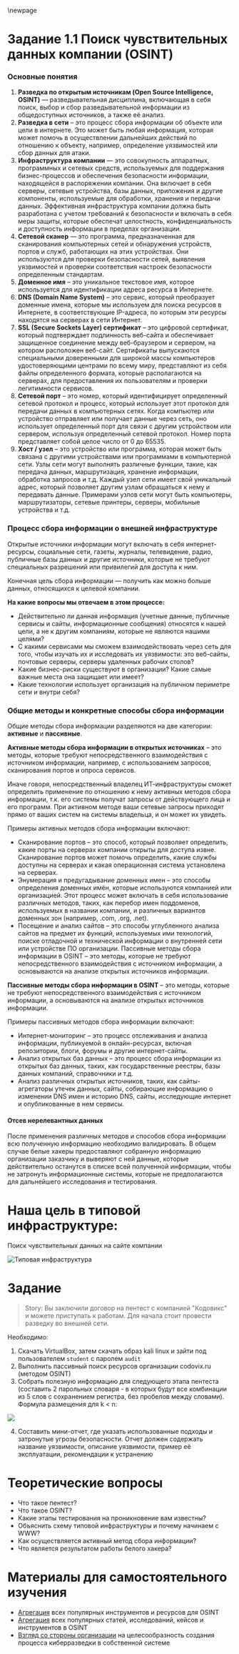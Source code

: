 \newpage

# Задание 1.1 Поиск чувствительных данных компании (OSINT)

### Основные понятия

1. **Разведка по открытым источникам (Open Source Intelligence, OSINT)** — разведывательная дисциплина, включающая в себя поиск, выбор и сбор разведывательной информации из общедоступных источников, а также её анализ.
2. **Разведка в сети** – это процесс сбора информации об объекте или цели в интернете. Это может быть любая информация, которая может помочь в осуществлении дальнейших действий по отношению к объекту, например, определение уязвимостей или сбор данных для атаки.
3. **Инфраструктура компании** — это совокупность аппаратных, программных и сетевых средств, используемых для поддержания бизнес-процессов и обеспечения безопасности информации, находящейся в распоряжении компании. Она включает в себя серверы, сетевые устройства, базы данных, приложения и другие компоненты, используемые для обработки, хранения и передачи данных. Эффективная инфраструктура компании должна быть разработана с учетом требований к безопасности и включать в себя меры защиты, которые обеспечат целостность, конфиденциальность и доступность информации в пределах организации.
4. **Сетевой сканер** — это программа, предназначенная для сканирования компьютерных сетей и обнаружения устройств, портов и служб, работающих на этих устройствах. Они используются для проверки безопасности сетей, выявления уязвимостей и проверки соответствия настроек безопасности определенным стандартам.
5. **Доменное имя** – это уникальное текстовое имя, которое используется для идентификации адреса ресурса в Интернете.
6. **DNS (Domain Name System)** – это сервис, который преобразует доменные имена, которые мы используем для поиска ресурсов в Интернете, в соответствующие IP-адреса, по которым эти ресурсы находятся на серверах в сети Интернет.
7. **SSL (Secure Sockets Layer) сертификат** – это цифровой сертификат, который подтверждает подлинность веб-сайта и обеспечивает защищенное соединение между веб-браузером и сервером, на котором расположен веб-сайт. Сертификаты выпускаются специальными доверенными для широкой массы компьютеров удостоверяющими центрами по всему миру, представляют из себя файлы определенного формата, которые располагаются на серверах, для предоставления их пользователям и проверки легитимности сервисов.
8. **Сетевой порт** – это номер, который идентифицирует определенный сетевой протокол и процесс, который использует этот протокол для передачи данных в компьютерных сетях. Когда компьютер или устройство отправляет или получает данные через сеть, оно использует определенный порт для связи с другим устройством или сервером, используя определенный сетевой протокол. Номер порта представляет собой целое число от 0 до 65535.
9. **Хост / узел** – это устройство или программа, которая может быть связана с другими устройствами или программами в компьютерной сети. Узлы сети могут выполнять различные функции, такие, как передача данных, маршрутизация, хранение информации, обработка запросов и т.д. Каждый узел сети имеет свой уникальный адрес, который позволяет другим узлам обращаться к нему и передавать данные. Примерами узлов сети могут быть компьютеры, маршрутизаторы, сетевые принтеры, серверы, мобильные устройства и т.д.

### Процесс сбора информации о внешней инфраструктуре

Открытые источники информации могут включать в себя интернет-ресурсы, социальные сети, газеты, журналы, телевидение, радио, публичные базы данных и другие источники, которые не требуют специальных разрешений или привилегий для доступа к ним.

Конечная цель сбора информации — получить как можно больше данных, относящихся к целевой компании.

**На какие вопросы мы отвечаем в этом процессе:**

- Действительно ли данная информация (учетные данные, публичные сервисы и сайты, информационные сообщения) относятся к нашей цели, а не к другим компаниям, которые не являются нашими целями?
- С какими сервисами мы сможем взаимодействовать через сеть для того, чтобы изучать их и исследовать их уязвимости: это веб-сайты, почтовые серверы, серверы удаленных рабочих столов?
- Какие бизнес-риски существуют в организации? Какие самые важные места она защищает или имеет?
- Какие технологии использует организация на публичном периметре сети и внутри себя?

### Общие методы и конкретные способы сбора информации

Общие методы сбора информации разделяются на две категории: **активные** и **пассивные**.

**Активные методы сбора информации в открытых источниках** – это методы, которые требуют непосредственного взаимодействия с источником информации, например, с использованием запросов, сканирования портов и опроса сервисов.

Иначе говоря, непосредственный владелец ИТ-инфраструктуры сможет определить применение по отношению к нему активных методов сбора информации, т.к. его системы получат запросы от действующего лица и его программ. При активном методе ваши сетевые запросы приходят прямо от ваших систем на системы владельца, и он может их увидеть.

Примеры активных методов сбора информации включают:
- Сканирование портов – это способ, который позволяет определить, какие порты на серверах компании открыты для доступа извне. Сканирование портов может помочь определить, какие службы доступны на серверах и какая операционная система установлена на серверах.
- Энумерация и предугадывание доменных имен – это способы определения доменных имён, которые используются компанией или организацией. Этот процесс может включать в себя использование различных методов, таких, как перебор имен поддоменов, используемых в названии компании, и различных вариантов доменных зон (например, .com, .org, .net).
- Посещение и анализ сайтов – это способы углубленного анализа сайтов на предмет их функций, используемых ими технологий, поиске отладочной и технической информации о внутренней сети или устройстве ПО организации.
Пассивные методы сбора информации в OSINT – это методы, которые не требуют непосредственного взаимодействия с источником информации, а основываются на анализе открытых источников информации.

**Пассивные методы сбора информации в OSINT** – это методы, которые не требуют непосредственного взаимодействия с источником информации, а основываются на анализе открытых источников информации.

Примеры пассивных методов сбора информации включают:
- Интернет-мониторинг – это процесс отслеживания и анализа информации, публикуемой в онлайн-ресурсах, включая репозитории, блоги, форумы и другие интернет-сайты.
- Анализ открытых баз данных – это процесс сбора информации из открытых баз данных, таких, как государственные реестры, базы данных компаний, справочники и т.д.
- Анализ различных открытых источников, таких, как сайты-агрегаторы утечек данных, сайты, собирающие информацию о изменении DNS имен и историю DNS, сайты, исследующие интернет и опубликованные в нем сервисы.

#### Отсев нерелевантных данных

После применения различных методов и способов сбора информации всю полученную информацию необходимо валидировать. В общем случае белые хакеры предоставляют собранную информацию организации заказчику и выверяют с ней данные, которые действительно останутся в списке всей полученной информации, чтобы не затронуть информационные системы, которые не предполагаются для дальнейшего исследования и тестирования.

# Наша цель в типовой инфраструктуре: 

Поиск чувствительных данных на сайте компании

![Типовая инфраструктура](1-1.png)

# Задание

> Story: Вы заключили договор на пентест с компанией "Кодовикс" и можете приступать к работам. Для начала стоит провести разведку во внешней сети. 

Необходимо:
1. Скачать VirtualBox, затем скачать образ kali linux и зайти под пользователем `student` с паролем `audit`
2. Выполнить пассивный поиск ресурсов организации codovix.ru (методом OSINT)
3. Собрать полезную информацию для следующего этапа пентеста (составить 2 парольных словаря - в которых будут все комбинации из 5 слов с сохранением регистра, без пробелов между словами). Формула размещения для k < n:

![](formula.jpg)

4. Составить мини-отчет, где указать использованные подходы и затронутые угрозы безопасности. Отчет должен содержать название уязвимости, описание уязвимости, пример её эксплуатации, рекомендации к устранению

# Теоретические вопросы

- Что такое пентест?
- Что такое OSINT?
- Какие этапы тестирования на проникновение вам известны?
- Объяснить схему типовой инфраструктуры и почему начинаем с WWW?
- Как осуществляется активный метод сбора информации?
- Что является результатом работы белого хакера?

# Материалы для самостоятельного изучения

- [Агрегация](https://osintframework.com/) всех популярных инструментов и ресурсов для OSINT
- [Агрегация](https://github.com/jivoi/awesome-osint) всех популярных статей, исследований, кейсов и инструментов в OSINT
- [Взгляд со стороны организации](https://habr.com/ru/companies/tensor/articles/706656/) на целесообразность создания процесса киберразведки в собственной системе
